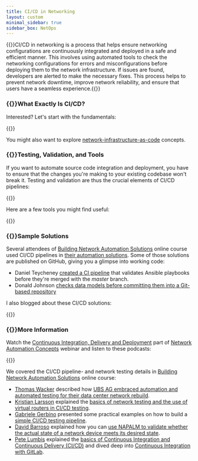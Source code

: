 ```yaml
---
title: CI/CD in Networking
layout: custom
minimal_sidebar: true
sidebar_box: NetOps
---
```

{{<quote source="ChatGPT explaining CI/CD in networking">}}CI/CD in networking is a process that helps ensure networking configurations are continuously integrated and deployed in a safe and efficient manner. This involves using automated tools to check the networking configurations for errors and misconfigurations before deploying them to the network infrastructure. If issues are found, developers are alerted to make the necessary fixes. This process helps to prevent network downtime, improve network reliability, and ensure that users have a seamless experience.{{</quote>}}

### {{<plushy confused>}}What Exactly Is CI/CD?

Interested? Let's start with the fundamentals:

{{<series-listing tag="principles" weight="yes">}}

You might also want to explore [network-infrastructure-as-code](/series/niac/) concepts.

### {{<plushy master>}}Testing, Validation, and Tools

If you want to automate source code integration and deployment, you have to ensure that the changes you're making to your existing codebase won't break it. Testing and validation are thus the crucial elements of CI/CD pipelines:

{{<series-listing tag="testing">}}

Here are a few tools you might find useful:

{{<series-listing tag="tools">}}

### {{<plushy magic>}}Sample Solutions

Several attendees of [Building Network Automation Solutions](https://www.ipspace.net/Building_Network_Automation_Solutions) online course used CI/CD pipelines in [their automation solutions](https://www.ipspace.net/NetAutSol/Solutions). Some of those solutions are published on GitHub, giving you a glimpse into working code:

* Daniel Teycheney [created a CI pipeline](https://github.com/writememe/BlgNetAutoSol/tree/master/5_Logging_Testing_Validation) that validates Ansible playbooks before they're merged with the *master* branch.
* Donald Johnson [checks data models before committing them into a Git-based repository](https://github.com/johnsondnz/ipspace-validation-example/blob/master/README.md)

I also blogged about these CI/CD solutions:

{{<series-listing tag="solution">}}


### {{<plushy happy>}}More Information

Watch the [Continuous Integration, Delivery and Deployment](https://my.ipspace.net/bin/list?id=AutConcepts#CICD) part of [Network Automation Concepts](https://www.ipspace.net/Network_Automation_Concepts) webinar and listen to these podcasts:

{{<series-listing tag="podcast">}}

We covered the CI/CD pipeline- and network testing details in [Building Network Automation Solutions](https://www.ipspace.net/Building_Network_Automation_Solutions) online course:

* [Thomas Wacker](https://www.ipspace.net/Author:Thomas_Wacker) described how [UBS AG embraced automation and automated testing for their data center network rebuild](https://my.ipspace.net/bin/list?id=xNetAut173#UBS).
* [Kristian Larsson](https://www.ipspace.net/Author:Kristian_Larsson) explained the [basics of network testing and the use of virtual routers in CI/CD testing](https://my.ipspace.net/bin/list?id=xNetAut191#SYSTEST).
* [Gabriele Gerbino](https://www.ipspace.net/Author:Gabriele_Gerbino) presented some practical examples on how to build a [simple CI/CD testing pipeline](https://my.ipspace.net/bin/list?id=xNetAut183#PIPELINE).
* [David Barroso](https://www.ipspace.net/Author:David_Barroso) explained how you can [use NAPALM to validate whether the actual state of a network device meets its desired state](https://my.ipspace.net/bin/list?id=AnsibleOC#NAPALM-VALIDATE).
* [Pete Lumbis](https://www.ipspace.net/Author:Pete_Lumbis) explained the [basics of Continuous Integration and Continuous Delivery (CI/CD)](https://my.ipspace.net/bin/list?id=xNetAut171#CICD) and dived deep into [Continuous Integration with GitLab](https://my.ipspace.net/bin/list?id=xNetAut173#GITLAB_CI).